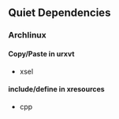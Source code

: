 ## Quiet Dependencies

### Archlinux

#### Copy/Paste in urxvt

 - xsel

#### include/define in xresources

 - cpp
